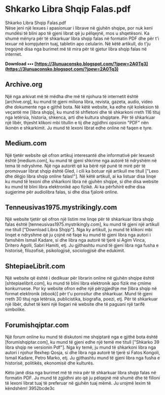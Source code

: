 # Shkarko Libra Shqip Falas.pdf
  Shkarko Libra Shqip Falas.pdf     
Nëse jeni një lexues i apasionuar i librave në gjuhën shqipe, por nuk keni mundësi të blini apo të gjeni librat që ju pëlqejnë, mos u shqetësoni. Ka shumë mënyra për të shkarkuar libra shqip falas në formatin PDF dhe për t'i lexuar në kompjuterin tuaj, tabletin apo celularin. Në këtë artikull, do t'ju tregojmë disa nga burimet më të mira për të gjetur libra shqip falas në internet.
 
**Download ••• [https://3lunuaconsko.blogspot.com/?jpew=2A0Tq3](https://3lunuaconsko.blogspot.com/?jpew=2A0Tq3)**


     
## Archive.org
     
Një nga arkivat më të mëdha dhe më të njohura të internetit është [archive.org], ku mund të gjeni miliona libra, revista, gazeta, audio, video dhe dokumente nga e gjithë bota. Në këtë website, ka edhe një koleksion të veçantë me [libra shqip], ku mund të shfletoni dhe të shkarkoni rreth 116 tituj nga letërsia, historia, shkenca, arti dhe kultura shqiptare. Për të shkarkuar një libër, thjesht klikoni mbi titullin e tij dhe zgjidhni opsionin "PDF" nën ikonën e shkarkimit. Ju mund të lexoni librat edhe online në faqen e tyre.
     
## Medium.com
     
Një tjetër website që ofron artikuj interesantë dhe informativë për lexuesit është [medium.com], ku mund të gjeni shkrime nga autorë të ndryshëm në tema të ndryshme. Një nga autorët që ka bërë një punë të mirë për të promovuar librat shqip është Gled, i cili ka botuar një artikull me titull ["Lexo dhe dëgjo libra shqip online falas!"]. Në këtë artikull, ai ka listuar disa linqe ku mund të lexoni dhe shkarkoni libra në gjuhën shqipe, si dhe disa website ku mund të blini libra elektronikë apo fizikë. Ai ka përfshirë edhe disa sugjerime për audiolibra falas, si dhe disa fjalorë online.
     
## Tenneusivas1975.mystrikingly.com
     
Një website tjetër që ofron një listim me linqe për të shkarkuar libra shqip falas është [tenneusivas1975.mystrikingly.com], ku mund të gjeni një artikull me titull ["Download Libra Shqip"]. Nga ky artikull, ju mund të klikoni mbi linqet e ndryshme që ju çojnë në faqe ku mund të gjeni libra nga autori i famshëm Ismail Kadare, si dhe libra nga autorë të tjerë si Agim Vinca, Dritero Agolli, Sabri Hamiti, etj. Ju gjithashtu mund të gjeni libra nga fusha e historisë, filozofisë, psikologjisë, sociologjisë dhe edukimit.

## ShtepiaeLibrit.com
     
Një website që është i dedikuar për librarin online në gjuhën shqipe është [shtepiaelibrit.com], ku mund të blini libra elektronik apo fizik me çmime konkurruese. Por ky website ofron edhe një përzgjedhje me [libra shqip në format elektronik (ebook)] për t'u porositur dhe shkarkuar. Mund të gjeni rreth 30 tituj nga letërsia, publicistika, biografia, poezi, etj. Për të shkarkuar një libër, duhet të keni një llogari në website dhe të paguani një tarifë simbolike.
     
## Forumishqiptar.com
     
Një forum online ku mund të diskutoni me shqiptarë nga e gjithë bota është [forumishqiptar.com], ku mund të gjeni edhe një temë me titull ["Shkarko 39 libra shqip ne versionin Pdf"]. Nga ky temë, ju mund të shkarkoni libra nga autori i njohur Rexhep Qosja, si dhe libra nga autorë të tjerë si Fatos Kongoli, Ismail Kadare, Petro Marko, etj. Ju gjithashtu mund të gjeni libra nga fusha e historisë, politikës, ekonomisë dhe kulturës.
     
Këto janë disa nga burimet më të mira për të shkarkuar libra shqip falas në formatin PDF. Ju mund të zgjidhni ato që ju pëlqejnë më shumë dhe të filloni të lexoni librat tuaj të preferuar në gjuhën tuaj mëmë. Ju urojmë lexim të këndshëm!
 3952bcde3c
 
